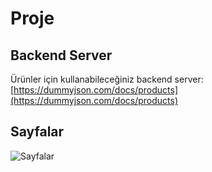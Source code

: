 # Proje

## Backend Server

Ürünler için kullanabileceğiniz backend server:
[https://dummyjson.com/docs/products](https://dummyjson.com/docs/products)

## Sayfalar

![Sayfalar](https://github.com/b13nxx/boost-onl-12/assets/4191018/b023a849-dfb1-46d8-9ef3-acc285514619)
